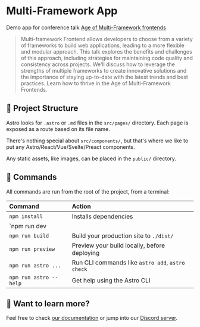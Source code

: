 # Multi-Framework App

Demo app for conference talk [Age of Multi-Framework frontends](https://speakerdeck.com/marsicdev/age-of-multi-framework-frontends)

> Multi-framework Frontend allows developers to choose from a variety of frameworks to build web applications, leading to a more flexible and modular approach. This talk explores the benefits and challenges of this approach, including strategies for maintaining code quality and consistency across projects. We'll discuss how to leverage the strengths of multiple frameworks to create innovative solutions and the importance of staying up-to-date with the latest trends and best practices. Learn how to thrive in the Age of Multi-Framework Frontends.

## 🚀 Project Structure

Astro looks for `.astro` or `.md` files in the `src/pages/` directory. Each page is exposed as a route based on its file name.

There's nothing special about `src/components/`, but that's where we like to put any Astro/React/Vue/Svelte/Preact components.

Any static assets, like images, can be placed in the `public/` directory.

## 🧞 Commands

All commands are run from the root of the project, from a terminal:

| Command                     | Action                                           |
| :-------------------------- | :----------------------------------------------- |
| `npm install`               | Installs dependencies                            |
| `npm run dev || npm start`  | Starts local dev server at `localhost:3000`      |
| `npm run build`             | Build your production site to `./dist/`          |
| `npm run preview`           | Preview your build locally, before deploying     |
| `npm run astro ...`         | Run CLI commands like `astro add`, `astro check` |
| `npm run astro --help`      | Get help using the Astro CLI                     |

## 👀 Want to learn more?

Feel free to check [our documentation](https://docs.astro.build) or jump into our [Discord server](https://astro.build/chat).
